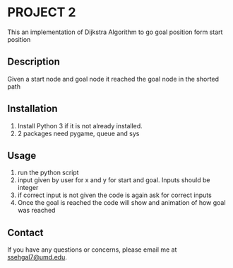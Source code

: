 # PROJECT 2

This an implementation of Dijkstra Algorithm to go goal position form start position

## Description

Given a start node and goal node it reached the goal node in the shorted path

## Installation

1. Install Python 3 if it is not already installed.
2. 2 packages need pygame, queue and sys

## Usage

1. run the python script
2. input given by user for x and y for start and goal. Inputs should be integer
3. if correct input is not given the code is again ask for correct inputs
4. Once the goal is reached the code will show and animation of how goal was reached



## Contact

If you have any questions or concerns, please email me at ssehgal7@umd.edu.